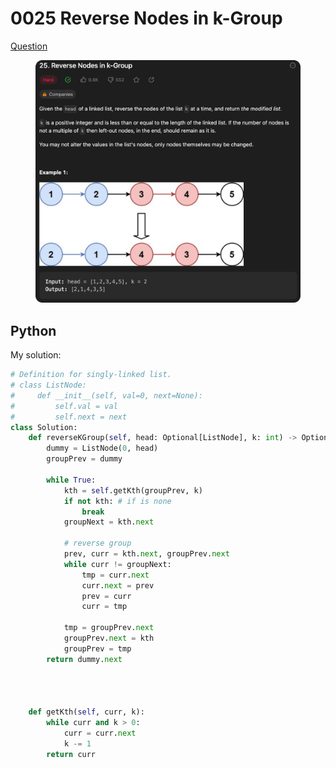 # 0025 Reverse Nodes in k-Group

[Question](https://leetcode.com/problems/reverse-nodes-in-k-group/description/?envType=study-plan\&id=data-structure-ii)

<figure><img src="../.gitbook/assets/image (1) (1) (1) (2) (2).png" alt=""><figcaption></figcaption></figure>







## Python

My solution:

```python
# Definition for singly-linked list.
# class ListNode:
#     def __init__(self, val=0, next=None):
#         self.val = val
#         self.next = next
class Solution:
    def reverseKGroup(self, head: Optional[ListNode], k: int) -> Optional[ListNode]:
        dummy = ListNode(0, head)
        groupPrev = dummy

        while True:
            kth = self.getKth(groupPrev, k)
            if not kth: # if is none
                break
            groupNext = kth.next

            # reverse group
            prev, curr = kth.next, groupPrev.next
            while curr != groupNext:
                tmp = curr.next
                curr.next = prev
                prev = curr
                curr = tmp
            
            tmp = groupPrev.next
            groupPrev.next = kth
            groupPrev = tmp
        return dummy.next


    

    def getKth(self, curr, k):
        while curr and k > 0:
            curr = curr.next
            k -= 1
        return curr
```
